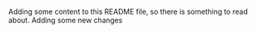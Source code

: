 Adding some content to this README file, so there is something to read about.
Adding some new changes 